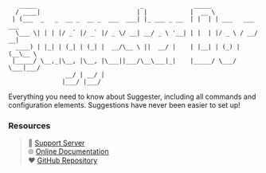 ```
   _____                             _              _____
  / ____|                           | |            |  __ \
 | (___  _   _  __ _  __ _  ___  ___| |_ ___ _ __  | |  | | ___   ___ ___
  \___ \| | | |/ _` |/ _` |/ _ \/ __| __/ _ \ '__| | |  | |/ _ \ / __/ __|
  ____) | |_| | (_| | (_| |  __/\__ \ ||  __/ |    | |__| | (_) | (__\__ \
 |_____/ \__,_|\__, |\__, |\___||___/\__\___|_|    |_____/ \___/ \___|___/
                __/ | __/ |
               |___/ |___/
```

Everything you need to know about Suggester, including all commands and configuration elements. Suggestions have never been easier to set up!

### Resources

> 💬 [Support Server](https://suggester.js.org/support)\
> 🌐 [Online Documentation](https://suggester.js.org/#/)\
> ❤️ [GitHub Repository](https://suggester.js.org/github)